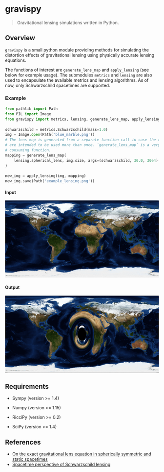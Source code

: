 # gravispy
> Gravitational lensing simulations written in Python.

## Overview

`gravispy` is a small python module providing methods for simulating the
distortion effects of gravitational lensing using physically accurate lensing
equations.

The functions of interest are `generate_lens_map` and `apply_lensing` (see
below for example usage). The submodules `metrics` and `lensing` are
also used to encapsulate the available metrics and lensing algorithms.  As of
now, only Schwarzschild spacetimes are supported.

### Example

```python
from pathlib import Path
from PIL import Image
from gravispy import metrics, lensing, generate_lens_map, apply_lensing

schwarzschild = metrics.Schwarzschild(mass=1.0)
img = Image.open(Path('blue_marble.png'))
# The lens map is generated from a separate function call in case the results
# are intended to be used more than once. `generate_lens_map` is a very time
# consuming function.
mapping = generate_lens_map(
    lensing.spherical_lens, img.size, args=(schwarzschild, 30.0, 30e4)
)

new_img = apply_lensing(img, mapping)
new_img.save(Path('example_lensing.png'))
```

#### Input
![input image](https://github.com/cjayross/gravispy/blob/master/examples/png/blue_marble.png?raw=true)
#### Output
![output image](https://github.com/cjayross/gravispy/blob/master/examples/png/example_lensing.png?raw=true)

## Requirements

+ Sympy (version >= 1.4)

+ Numpy (version >= 1.15)

+ RicciPy (version >= 0.2)

+ SciPy (version >= 1.4)

## References

+ [On the exact gravitational lens equation in spherically symmetric and static spacetimes](https://arxiv.org/pdf/gr-qc/0307072.pdf)
+ [Spacetime perspective of Schwarzschild lensing](https://arxiv.org/pdf/gr-qc/0001037.pdf)

